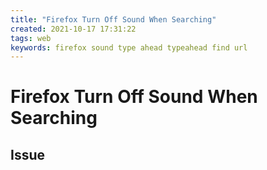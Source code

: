 ```yaml
---
title: "Firefox Turn Off Sound When Searching"
created: 2021-10-17 17:31:22
tags: web
keywords: firefox sound type ahead typeahead find url
---
```


# Firefox Turn Off Sound When Searching

## Issue
